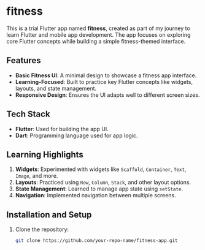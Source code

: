 # fitness

This is a trial Flutter app named **fitness**, created as part of my journey to learn Flutter and mobile app development. The app focuses on exploring core Flutter concepts while building a simple fitness-themed interface.

## Features
- **Basic Fitness UI**: A minimal design to showcase a fitness app interface.
- **Learning-Focused**: Built to practice key Flutter concepts like widgets, layouts, and state management.
- **Responsive Design**: Ensures the UI adapts well to different screen sizes.

## Tech Stack
- **Flutter**: Used for building the app UI.
- **Dart**: Programming language used for app logic.

## Learning Highlights
1. **Widgets**: Experimented with widgets like `Scaffold`, `Container`, `Text`, `Image`, and more.
2. **Layouts**: Practiced using `Row`, `Column`, `Stack`, and other layout options.
3. **State Management**: Learned to manage app state using `setState`.
4. **Navigation**: Implemented navigation between multiple screens.

## Installation and Setup
1. Clone the repository:
   ```bash
   git clone https://github.com/your-repo-name/fitness-app.git
